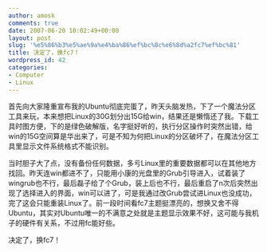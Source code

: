 ```yaml
---
author: amosk
comments: true
date: 2007-06-20 10:02:49+00:00
layout: post
slug: '%e5%86%b3%e5%ae%9a%e4%ba%86%ef%bc%8c%e6%8d%a2fc7%ef%bc%81'
title: 决定了，换fc7！
wordpress_id: 42
categories:
- Computer
- Linux
---
```


首先向大家隆重宣布我的Ubuntu彻底完蛋了，昨天头脑发热，下了一个魔法分区工具来玩，本来想把Linux的30G划分出15G给win，结果还是懒惰还了我。下载工具时图方便，下的是绿色破解版，名字挺好听的，执行分区操作时突然出错，给win的15G空间算是华出来了，可是不知为何把Linux的分区破坏了，在魔法分区工具里显示文件系统格式不能识别。

当时胆子大了点，没有备份任何数据，多亏Linux里的重要数据都可以在其他地方找回。昨天连win都进不了，只能用小康的光盘里的Grub引导进入，试着装了wingrub也不行，最后磊子给了个Grub，装上后也不行，最后重启了n次后突然出现了选择进入的界面，win可以进了，可是我通过改Grub尝试进Linux也没成功，完了这会只能重装Linux了。前一段时间看fc7主题挺漂亮的，想换又舍不得Ubuntu，其实对Ubuntu唯一的不满意之处就是主题显示效果不好，这可能与我机子的硬件有关系，不过用fc能好些。

决定了，换fc7！
